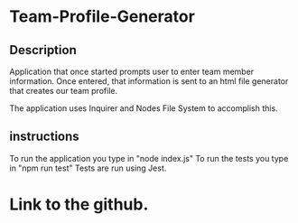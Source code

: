 # Team-Profile-Generator

## Description

Application that once started prompts user to enter team member information.
Once entered, that information is sent to an html file generator that creates our team profile.

The application uses Inquirer and Nodes File System to accomplish this.

## instructions

To run the application you type in "node index.js"
To run the tests you type in "npm run test"
Tests are run using Jest.

# Link to the github.

